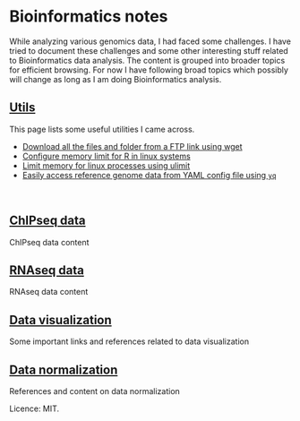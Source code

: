 # Bioinformatics notes

While analyzing various genomics data, I had faced some challenges. I have tried to document these challenges and some other interesting stuff related to Bioinformatics data analysis. The content is grouped into broader topics for efficient browsing. For now I have following broad topics which possibly will change as long as I am doing Bioinformatics analysis. 

## [Utils](00_utils.md)
This page lists some useful utilities I came across.
- [Download all the files and folder from a FTP link using wget](data/utils/01-ftp_wget_whole_dir.md)
- [Configure memory limit for R in linux systems](data/utils/02-R_memory_limit.md)
- [Limit memory for linux processes using ulimit](data/utils/03-memory_limit.md)
- [Easily access reference genome data from YAML config file using `yq`](data/utils/04-yq_yaml_parse.md)
<br>

## [ChIPseq data](01_chipseq.md)
ChIPseq data content

## [RNAseq data](02_rnaseq.md)
RNAseq data content

## [Data visualization](03_data_viz.md)
Some important links and references related to data visualization

## [Data normalization](04_data_norm.md)
References and content on data normalization


Licence: MIT.